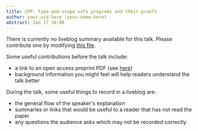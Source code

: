 ```yaml
---
title: CPP: Type-and-scope safe programs and their proofs
author: your-uid-here (your-name-here)
abstract: Jan 17 16:00
---
```


There is currently no liveblog summary available for this talk. Please contribute one by modifying [this file](https://github.com/ocamllabs/popl2017-blog/blob/master/CPP-17/type-and-scope-safe-programs-and-their-proofs.md).

Some useful contributions before the talk include:
* a link to an open access preprint PDF (see [here](https://github.com/gasche/popl2017-papers))
* background information you might feel will help readers understand the talk better

During the talk, some useful things to record in a liveblog are:
* the general flow of the speaker's explanation
* summaries or links that would be useful to a reader that has not read the paper
* any questions the audience asks which may not be recorded correctly
